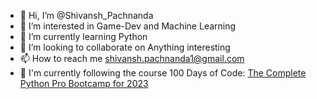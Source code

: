 - 👋 Hi, I’m @Shivansh_Pachnanda
- 👀 I’m interested in Game-Dev and Machine Learning
- 🌱 I’m currently learning Python
- 💞️ I’m looking to collaborate on Anything interesting
- 📫 How to reach me shivansh.pachnanda1@gmail.com
- 📖 I'm currently following the course 100 Days of Code: [The Complete Python Pro Bootcamp for 2023](https://www.udemy.com/course/100-days-of-code/)

<!---
KahnSlaver/KahnSlaver is a ✨ special ✨ repository because its `README.md` (this file) appears on your GitHub profile.
You can click the Preview link to take a look at your changes.
--->
